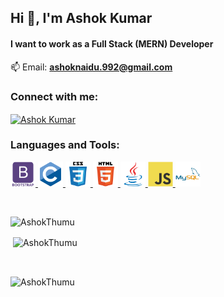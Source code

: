 <h2 align="left">Hi 👋, I'm Ashok Kumar</h1>
<h4 align="left">I want to work as a Full Stack (MERN) Developer</h3>

📫 Email: **ashoknaidu.992@gmail.com**

<h3 align="left">Connect with me:</h3>
<p align="left">
<a href="https://www.linkedin.com/in/ashok-kumar-305462217/" target="blank"><img align="center" src="https://raw.githubusercontent.com/rahuldkjain/github-profile-readme-generator/master/src/images/icons/Social/linked-in-alt.svg" alt="Ashok Kumar" height="30" width="40" /></a>
</p>

<h3 align="left">Languages and Tools:</h3>
<p align="left"> <a href="https://getbootstrap.com" target="_blank"> <img src="https://raw.githubusercontent.com/devicons/devicon/master/icons/bootstrap/bootstrap-plain-wordmark.svg" alt="bootstrap" width="40" height="40"/> </a> <a href="https://www.cprogramming.com/" target="_blank"> <img src="https://raw.githubusercontent.com/devicons/devicon/master/icons/c/c-original.svg" alt="c" width="40" height="40"/> </a> <a href="https://www.w3schools.com/css/" target="_blank"> <img src="https://raw.githubusercontent.com/devicons/devicon/master/icons/css3/css3-original-wordmark.svg" alt="css3" width="40" height="40"/> </a> <a href="https://www.w3.org/html/" target="_blank"> <img src="https://raw.githubusercontent.com/devicons/devicon/master/icons/html5/html5-original-wordmark.svg" alt="html5" width="40" height="40"/> </a> <a href="https://www.java.com" target="_blank"> <img src="https://raw.githubusercontent.com/devicons/devicon/master/icons/java/java-original.svg" alt="java" width="40" height="40"/> </a> <a href="https://developer.mozilla.org/en-US/docs/Web/JavaScript" target="_blank"> <img src="https://raw.githubusercontent.com/devicons/devicon/master/icons/javascript/javascript-original.svg" alt="javascript" width="40" height="40"/> </a><a href="https://www.mysql.com/" target="_blank"> <img src="https://raw.githubusercontent.com/devicons/devicon/master/icons/mysql/mysql-original-wordmark.svg" alt="mysql" width="40" height="40"/> </a> </p>
<br>
<p><img align="left" src="https://github-readme-stats.vercel.app/api/top-langs?username=monagupta2301&show_icons=true&locale=en&layout=compact" alt="AshokThumu" /></p>
<br>
<p>&nbsp;<img align="center" src="https://github-readme-stats.vercel.app/api?username=monagupta2301&show_icons=true&locale=en" alt="AshokThumu" /></p>
<br>
<p><img align="center" src="https://github-readme-streak-stats.herokuapp.com/?user=monagupta2301&" alt="AshokThumu" /></p>

